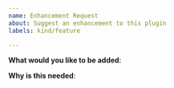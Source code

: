 ```yaml
---
name: Enhancement Request
about: Suggest an enhancement to this plugin
labels: kind/feature

---
```

<!-- Please only use this template for submitting enhancement requests -->

**What would you like to be added**:

**Why is this needed**:
